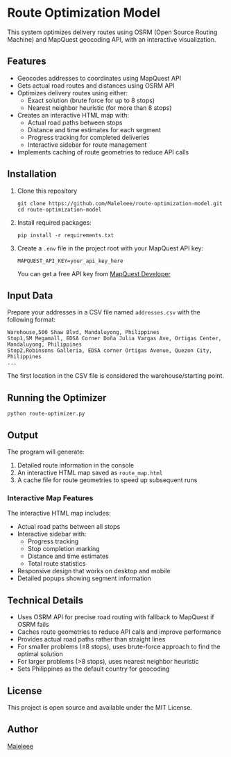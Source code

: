 # Route Optimization Model

This system optimizes delivery routes using OSRM (Open Source Routing Machine) and MapQuest geocoding API, with an interactive visualization.

## Features

- Geocodes addresses to coordinates using MapQuest API
- Gets actual road routes and distances using OSRM API
- Optimizes delivery routes using either:
  - Exact solution (brute force for up to 8 stops)
  - Nearest neighbor heuristic (for more than 8 stops)
- Creates an interactive HTML map with:
  - Actual road paths between stops
  - Distance and time estimates for each segment
  - Progress tracking for completed deliveries
  - Interactive sidebar for route management
- Implements caching of route geometries to reduce API calls

## Installation

1. Clone this repository
   ```
   git clone https://github.com/Maleleee/route-optimization-model.git
   cd route-optimization-model
   ```
2. Install required packages:
   ```
   pip install -r requirements.txt
   ```
3. Create a `.env` file in the project root with your MapQuest API key:
   ```
   MAPQUEST_API_KEY=your_api_key_here
   ```
   You can get a free API key from [MapQuest Developer](https://developer.mapquest.com/)

## Input Data

Prepare your addresses in a CSV file named `addresses.csv` with the following format:
```
Warehouse,500 Shaw Blvd, Mandaluyong, Philippines
Stop1,SM Megamall, EDSA Corner Doña Julia Vargas Ave, Ortigas Center, Mandaluyong, Philippines
Stop2,Robinsons Galleria, EDSA corner Ortigas Avenue, Quezon City, Philippines
...
```

The first location in the CSV file is considered the warehouse/starting point.

## Running the Optimizer

```
python route-optimizer.py
```

## Output

The program will generate:
1. Detailed route information in the console
2. An interactive HTML map saved as `route_map.html`
3. A cache file for route geometries to speed up subsequent runs

### Interactive Map Features

The interactive HTML map includes:
- Actual road paths between all stops
- Interactive sidebar with:
  - Progress tracking
  - Stop completion marking
  - Distance and time estimates
  - Total route statistics
- Responsive design that works on desktop and mobile
- Detailed popups showing segment information

## Technical Details

- Uses OSRM API for precise road routing with fallback to MapQuest if OSRM fails
- Caches route geometries to reduce API calls and improve performance
- Provides actual road paths rather than straight lines
- For smaller problems (≤8 stops), uses brute-force approach to find the optimal solution
- For larger problems (>8 stops), uses nearest neighbor heuristic
- Sets Philippines as the default country for geocoding

## License

This project is open source and available under the MIT License.

## Author

[Maleleee](https://github.com/Maleleee)

